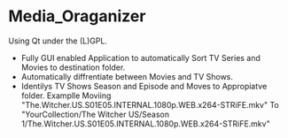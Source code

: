 # Media_Oraganizer
Using Qt under the (L)GPL.  

* Fully GUI enabled Application to automatically Sort TV Series and Movies to destination folder.  
* Automatically diffrentiate between Movies and TV Shows.  
* Identilys TV Shows Season and Episode and Moves to Appropiatve folder. Examplle Moviing "The.Witcher.US.S01E05.INTERNAL.1080p.WEB.x264-STRiFE.mkv" To "YourCollection/The Witcher US/Season 1/The.Witcher.US.S01E05.INTERNAL.1080p.WEB.x264-STRiFE.mkv"  
